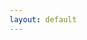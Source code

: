 ```yaml
---
layout: default
---
```


<head>
  <!-- ... -->
  <link rel="stylesheet" type="text/css" href="https://tikzjax.com/v1/fonts.css">
  <script src="https://tikzjax.com/v1/tikzjax.js"></script>
  <link rel="stylesheet" type="text/css" href="https://fonts.googleapis.com/earlyaccess/cwtexkai.css">
  <style>
    body {
     font-family: "cwTeXKai", serif;
    }

    p.big {
      line-height: 3;
      font-size: x-large;
    }
    p {
      font-size: 1.5em;
    }
    </style>

</head>

鳥鳴於樹上。兒以石擊之。父曰：「何以擊鳥？」兒曰：「人言：『鵲之鳴吉，鴉之鳴凶。』今鳴者，鴉也。以故擊之。」父曰：「人之智高於鳥之智。人不能知吉凶。鳥何以能知之？」

<script type="text/tikz">
  \begin{tikzcd}
    A \arrow[r, "\phi"] \arrow[d, red]
      & B \arrow[d, "\psi" red] \\
    C \arrow[r, red, "\eta" blue]
      & |[blue, rotate=-15]| D
  \end{tikzcd}
</script>

html
 <html>
  <head>
    <script type="text/javascript" src="https://www.gstatic.com/charts/loader.js"></script>
    <script type="text/javascript">
      google.charts.load('current', {'packages':['sankey']});
      google.charts.setOnLoadCallback(drawChart);
      function drawChart() {
        var data = new google.visualization.DataTable();
        data.addColumn('string', 'From');
        data.addColumn('string', 'To');
        data.addColumn('number', 'Weight');
        data.addRows([
          [ 'A', 'B', 1 ],
          [ 'C', 'D', 1 ],
          [ 'E', 'F', 1 ],
          [ 'G', 'H', 1 ],
          [ 'I', 'K', 1 ],
          [ 'L', 'M', 1 ]
        ]);
        // Sets chart options.
        var options = {
          width: 500,
        };
        // Instantiates and draws our chart, passing in some options.
        var chart = new google.visualization.Sankey(document.getElementById('sankey_basic'));
        chart.draw(data, options);
      }
    </script>
  </head>
  <body>
    <div id="sankey_basic" style="width: 700px; height: 900px;"></div>
  </body>
</html>


span class="inline-latex">{% latex latex %}\LaTeX{% endlatex %}</span>

[Link to another page](./pages/bhbaihua/rumen.html).
